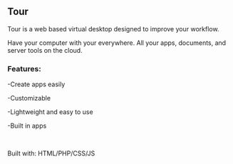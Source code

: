 <h2>Tour</h2>
<p>Tour is a web based virtual desktop designed to improve your workflow.</p>
<p>Have your computer with your everywhere. All your apps, documents, and server tools on the cloud.</p>

<h3>Features:</h3>
<p>-Create apps easily</p>
<p>-Customizable</p>
<p>-Lightweight and easy to use</p>
<p>-Built in apps</p>

<br />

<p>Built with: HTML/PHP/CSS/JS</p>
